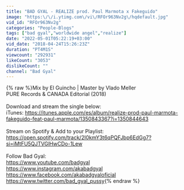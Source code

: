 ```yaml
---
title: "BAD GYAL - REALIZE prod. Paul Marmota x Fakeguido"
image: "https:\/\/i.ytimg.com\/vi\/RFOr963Nv2g\/hqdefault.jpg"
vid_id: "RFOr963Nv2g"
categories: "People-Blogs"
tags: ["bad gyal","worldwide angel","realize"]
date: "2022-05-01T05:22:19+03:00"
vid_date: "2018-04-24T15:26:23Z"
duration: "PT4M1S"
viewcount: "292931"
likeCount: "3053"
dislikeCount: ""
channel: "Bad Gyal"
---
```

{% raw %}Mix by El Guincho | Master by Vlado Meller<br />PURE Records &amp; CANADA Editorial (2018)<br /><br />Download and stream the single below: <br />iTunes: <a rel="nofollow" target="blank" href="https://itunes.apple.com/es/album/realize-prod-paul-marmota-fakeguido-feat-paul-marmota/1350843367?i=1350844643">https://itunes.apple.com/es/album/realize-prod-paul-marmota-fakeguido-feat-paul-marmota/1350843367?i=1350844643</a><br /><br />Stream on Spotify &amp; Add to your Playlist: <a rel="nofollow" target="blank" href="https://open.spotify.com/track/2I0kmY3t6qPQFJbp6EdGg7?si=iMtFU5QJTVGlHwCDo-1Lew">https://open.spotify.com/track/2I0kmY3t6qPQFJbp6EdGg7?si=iMtFU5QJTVGlHwCDo-1Lew</a><br /><br />Follow Bad Gyal:<br /><a rel="nofollow" target="blank" href="https://www.youtube.com/badgyal">https://www.youtube.com/badgyal</a> <br /><a rel="nofollow" target="blank" href="https://www.instagram.com/akabadgyal">https://www.instagram.com/akabadgyal</a><br /><a rel="nofollow" target="blank" href="https://www.facebook.com/akabadgyaloficial">https://www.facebook.com/akabadgyaloficial</a><br /><a rel="nofollow" target="blank" href="https://www.twitter.com/bad_gyal_pussy">https://www.twitter.com/bad_gyal_pussy</a>{% endraw %}
